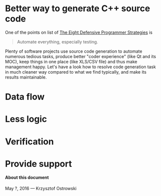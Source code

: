 
# Better way to generate C++ source code

One of the points on list of [The Eight Defensive Programmer Strategies](http://c.learncodethehardway.org/book/ex27.html "Learn C The Hard Way. Exercise 27: Creative And Defensive Programming") is

> Automate everything, especially testing.

Plenty of software projects use source code generation to automate numerous tedious tasks, produce better "coder experience" (like Qt and its MOC), keep things in one place (like XLS/CSV file) and thus make management happy. Let's have a look how to resolve code generation task in much cleaner way compared to what we find typically, and make its results maintainable.

# Data flow

# Less logic

# Verification

# Provide support

#### About this document

May ?, 2016 &mdash; Krzysztof Ostrowski

